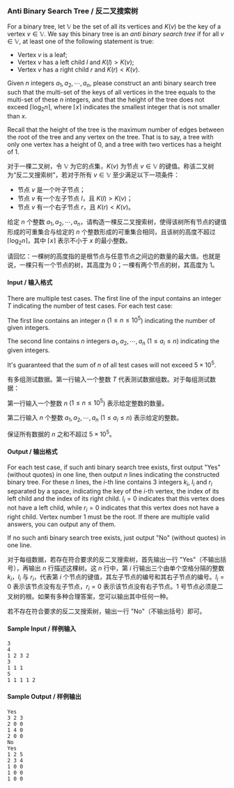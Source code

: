 ### Anti Binary Search Tree / 反二叉搜索树

For a binary tree, let $`\mathbb{V}`$ be the set of all its vertices and $`K(v)`$ be the key of a vertex $`v \in \mathbb{V}`$. We say this binary tree is an *anti binary search tree* if for all $`v \in \mathbb{V}`$, at least one of the following statement is true:
* Vertex $`v`$ is a leaf;
* Vertex $`v`$ has a left child $`l`$ and $`K(l) > K(v)`$;
* Vertex $`v`$ has a right child $`r`$ and $`K(r) < K(v)`$.

Given $`n`$ integers $`a_1, a_2, \cdots, a_n`$, please construct an anti binary search tree such that the multi-set of the keys of all vertices in the tree equals to the multi-set of these $`n`$ integers, and that the height of the tree does not exceed $`\lceil\log_2 n\rceil`$, where $`\lceil x \rceil`$ indicates the smallest integer that is not smaller than $`x`$.

Recall that the height of the tree is the maximum number of edges between the root of the tree and any vertex on the tree. That is to say, a tree with only one vertex has a height of 0, and a tree with two vertices has a height of 1.

对于一棵二叉树，令 $`\mathbb{V}`$ 为它的点集，$`K(v)`$ 为节点 $`v \in \mathbb{V}`$ 的键值。称该二叉树为“反二叉搜索树”，若对于所有 $`v \in \mathbb{V}`$ 至少满足以下一项条件：
* 节点 $`v`$ 是一个叶子节点；
* 节点 $`v`$ 有一个左子节点 $`l`$，且 $`K(l) > K(v)`$；
* 节点 $`v`$ 有一个右子节点 $`r`$，且 $`K(r) < K(v)`$。

给定 $`n`$ 个整数 $`a_1, a_2, \cdots, a_n`$，请构造一棵反二叉搜索树，使得该树所有节点的键值形成的可重集合与给定的 $`n`$ 个整数形成的可重集合相同，且该树的高度不超过 $`\lceil\log_2 n\rceil`$，其中 $`\lceil x \rceil`$ 表示不小于 $`x`$ 的最小整数。

请回忆：一棵树的高度指的是根节点与任意节点之间边的数量的最大值。也就是说，一棵只有一个节点的树，其高度为 0；一棵有两个节点的树，其高度为 1。

#### Input / 输入格式

There are multiple test cases. The first line of the input contains an integer $`T`$ indicating the number of test cases. For each test case:

The first line contains an integer $`n`$ ($`1 \le n \le 10^5`$) indicating the number of given integers.

The second line contains $`n`$ integers $`a_1, a_2, \cdots, a_n`$ ($`1 \le a_i \le n`$) indicating the given integers.

It's guaranteed that the sum of $`n`$ of all test cases will not exceed $`5 \times 10^5`$.

有多组测试数据。第一行输入一个整数 $`T`$ 代表测试数据组数。对于每组测试数据：

第一行输入一个整数 $`n`$ ($`1 \le n \le 10^5`$) 表示给定整数的数量。

第二行输入 $`n`$ 个整数 $`a_1, a_2, \cdots, a_n`$ ($`1 \le a_i \le n`$) 表示给定的整数。

保证所有数据的 $`n`$ 之和不超过 $`5 \times 10^5`$。

#### Output / 输出格式

For each test case, if such anti binary search tree exists, first output "Yes" (without quotes) in one line, then output $`n`$ lines indicating the constructed binary tree. For these $`n`$ lines, the $`i`$-th line contains 3 integers $`k_i`$, $`l_i`$ and $`r_i`$ separated by a space, indicating the key of the $`i`$-th vertex, the index of its left child and the index of its right child. $`l_i = 0`$ indicates that this vertex does not have a left child, while $`r_i = 0`$ indicates that this vertex does not have a right child. Vertex number 1 must be the root. If there are multiple valid answers, you can output any of them.

If no such anti binary search tree exists, just output "No" (without quotes) in one line.

对于每组数据，若存在符合要求的反二叉搜索树，首先输出一行 "Yes"（不输出括号），再输出 $`n`$ 行描述这棵树。这 $`n`$ 行中，第 $`i`$ 行输出三个由单个空格分隔的整数 $`k_i`$，$`l_i`$ 与 $`r_i`$，代表第 $`i`$ 个节点的键值，其左子节点的编号和其右子节点的编号。$`l_i = 0`$ 表示该节点没有左子节点，$`r_i = 0`$ 表示该节点没有右子节点。1 号节点必须是二叉树的根。如果有多种合理答案，您可以输出其中任何一种。

若不存在符合要求的反二叉搜索树，输出一行 "No"（不输出括号）即可。

#### Sample Input / 样例输入
```in
3
4
1 2 3 2
3
1 1 1
5
1 1 1 1 2
```

#### Sample Output / 样例输出
```out
Yes
3 2 3
2 0 0
1 4 0
2 0 0
No
Yes
1 2 5
2 3 4
1 0 0
1 0 0
1 0 0
```
